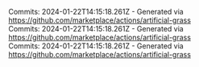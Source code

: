 Commits: 2024-01-22T14:15:18.261Z - Generated via https://github.com/marketplace/actions/artificial-grass
<br>
Commits: 2024-01-22T14:15:18.261Z - Generated via https://github.com/marketplace/actions/artificial-grass
<br>
Commits: 2024-01-22T14:15:18.261Z - Generated via https://github.com/marketplace/actions/artificial-grass
<br>
